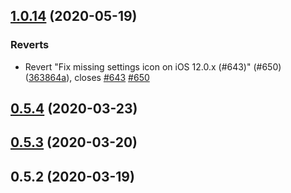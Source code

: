 ## [1.0.14](https://github.com/Path-Check/covid-safe-paths/compare/v0.5.4...1.0.14) (2020-05-19)


### Reverts

* Revert "Fix missing settings icon on iOS 12.0.x (#643)" (#650) ([363864a](https://github.com/Path-Check/covid-safe-paths/commit/363864a196c38a727a17b0a892648e7883794757)), closes [#643](https://github.com/Path-Check/covid-safe-paths/issues/643) [#650](https://github.com/Path-Check/covid-safe-paths/issues/650)



## [0.5.4](https://github.com/Path-Check/covid-safe-paths/compare/v0.5.3...v0.5.4) (2020-03-23)



## [0.5.3](https://github.com/Path-Check/covid-safe-paths/compare/v0.5.2...v0.5.3) (2020-03-20)



## 0.5.2 (2020-03-19)



